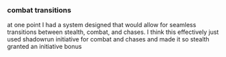 ### combat transitions
at one point I had a system designed that would allow for seamless transitions between stealth, combat, and chases. I think this effectively just used shadowrun initiative for combat and chases and made it so stealth granted an initiative bonus